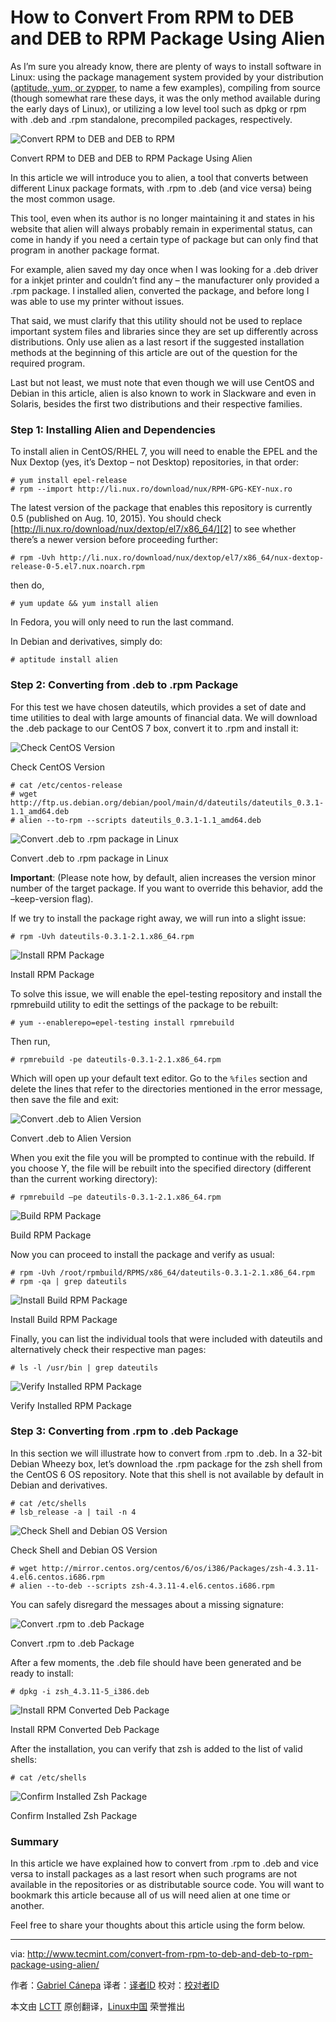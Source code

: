 How to Convert From RPM to DEB and DEB to RPM Package Using Alien
================================================================================
As I’m sure you already know, there are plenty of ways to install software in Linux: using the package management system provided by your distribution ([aptitude, yum, or zypper][1], to name a few examples), compiling from source (though somewhat rare these days, it was the only method available during the early days of Linux), or utilizing a low level tool such as dpkg or rpm with .deb and .rpm standalone, precompiled packages, respectively.

![Convert RPM to DEB and DEB to RPM](http://www.tecmint.com/wp-content/uploads/2015/08/Convert-RPM-to-DEB-and-DEB-to-RPM.png)

Convert RPM to DEB and DEB to RPM Package Using Alien

In this article we will introduce you to alien, a tool that converts between different Linux package formats, with .rpm to .deb (and vice versa) being the most common usage.

This tool, even when its author is no longer maintaining it and states in his website that alien will always probably remain in experimental status, can come in handy if you need a certain type of package but can only find that program in another package format.

For example, alien saved my day once when I was looking for a .deb driver for a inkjet printer and couldn’t find any – the manufacturer only provided a .rpm package. I installed alien, converted the package, and before long I was able to use my printer without issues.

That said, we must clarify that this utility should not be used to replace important system files and libraries since they are set up differently across distributions. Only use alien as a last resort if the suggested installation methods at the beginning of this article are out of the question for the required program.

Last but not least, we must note that even though we will use CentOS and Debian in this article, alien is also known to work in Slackware and even in Solaris, besides the first two distributions and their respective families.

### Step 1: Installing Alien and Dependencies ###

To install alien in CentOS/RHEL 7, you will need to enable the EPEL and the Nux Dextop (yes, it’s Dextop – not Desktop) repositories, in that order:

    # yum install epel-release
    # rpm --import http://li.nux.ro/download/nux/RPM-GPG-KEY-nux.ro

The latest version of the package that enables this repository is currently 0.5 (published on Aug. 10, 2015). You should check [http://li.nux.ro/download/nux/dextop/el7/x86_64/][2] to see whether there’s a newer version before proceeding further:

    # rpm -Uvh http://li.nux.ro/download/nux/dextop/el7/x86_64/nux-dextop-release-0-5.el7.nux.noarch.rpm

then do,

    # yum update && yum install alien

In Fedora, you will only need to run the last command.

In Debian and derivatives, simply do:

    # aptitude install alien

### Step 2: Converting from .deb to .rpm Package ###

For this test we have chosen dateutils, which provides a set of date and time utilities to deal with large amounts of financial data. We will download the .deb package to our CentOS 7 box, convert it to .rpm and install it:

![Check CentOS Version](http://www.tecmint.com/wp-content/uploads/2015/08/Check-Linux-OS-Version.png)

Check CentOS Version

    # cat /etc/centos-release
    # wget http://ftp.us.debian.org/debian/pool/main/d/dateutils/dateutils_0.3.1-1.1_amd64.deb
    # alien --to-rpm --scripts dateutils_0.3.1-1.1_amd64.deb

![Convert .deb to .rpm package in Linux](http://www.tecmint.com/wp-content/uploads/2015/08/Convert-deb-to-rpm-package.png)

Convert .deb to .rpm package in Linux

**Important**: (Please note how, by default, alien increases the version minor number of the target package. If you want to override this behavior, add the –keep-version flag).

If we try to install the package right away, we will run into a slight issue:

    # rpm -Uvh dateutils-0.3.1-2.1.x86_64.rpm 

![Install RPM Package](http://www.tecmint.com/wp-content/uploads/2015/08/Install-RPM-Package.png)

Install RPM Package

To solve this issue, we will enable the epel-testing repository and install the rpmrebuild utility to edit the settings of the package to be rebuilt:

    # yum --enablerepo=epel-testing install rpmrebuild

Then run,

    # rpmrebuild -pe dateutils-0.3.1-2.1.x86_64.rpm

Which will open up your default text editor. Go to the `%files` section and delete the lines that refer to the directories mentioned in the error message, then save the file and exit:

![Convert .deb to Alien Version](http://www.tecmint.com/wp-content/uploads/2015/08/Convert-Deb-Package-to-Alien-Version.png)

Convert .deb to Alien Version

When you exit the file you will be prompted to continue with the rebuild. If you choose Y, the file will be rebuilt into the specified directory (different than the current working directory):

    # rpmrebuild –pe dateutils-0.3.1-2.1.x86_64.rpm

![Build RPM Package](http://www.tecmint.com/wp-content/uploads/2015/08/Build-RPM-Package.png)

Build RPM Package

Now you can proceed to install the package and verify as usual:

    # rpm -Uvh /root/rpmbuild/RPMS/x86_64/dateutils-0.3.1-2.1.x86_64.rpm
    # rpm -qa | grep dateutils

![Install Build RPM Package](http://www.tecmint.com/wp-content/uploads/2015/08/Install-Build-RPM-Package.png)

Install Build RPM Package

Finally, you can list the individual tools that were included with dateutils and alternatively check their respective man pages:

    # ls -l /usr/bin | grep dateutils

![Verify Installed RPM Package](http://www.tecmint.com/wp-content/uploads/2015/08/Verify-Installed-Package.png)

Verify Installed RPM Package

### Step 3: Converting from .rpm to .deb Package ###

In this section we will illustrate how to convert from .rpm to .deb. In a 32-bit Debian Wheezy box, let’s download the .rpm package for the zsh shell from the CentOS 6 OS repository. Note that this shell is not available by default in Debian and derivatives.

    # cat /etc/shells
    # lsb_release -a | tail -n 4

![Check Shell and Debian OS Version](http://www.tecmint.com/wp-content/uploads/2015/08/Check-Shell-Debian-OS-Version.png)

Check Shell and Debian OS Version

    # wget http://mirror.centos.org/centos/6/os/i386/Packages/zsh-4.3.11-4.el6.centos.i686.rpm
    # alien --to-deb --scripts zsh-4.3.11-4.el6.centos.i686.rpm

You can safely disregard the messages about a missing signature:

![Convert .rpm to .deb Package](http://www.tecmint.com/wp-content/uploads/2015/08/Convert-rpm-to-deb-Package.png)

Convert .rpm to .deb Package

After a few moments, the .deb file should have been generated and be ready to install:

    # dpkg -i zsh_4.3.11-5_i386.deb

![Install RPM Converted Deb Package](http://www.tecmint.com/wp-content/uploads/2015/08/Install-Deb-Package.png)

Install RPM Converted Deb Package

After the installation, you can verify that zsh is added to the list of valid shells:

    # cat /etc/shells

![Confirm Installed Zsh Package](http://www.tecmint.com/wp-content/uploads/2015/08/Confirm-Installed-Package.png)

Confirm Installed Zsh Package

### Summary ###

In this article we have explained how to convert from .rpm to .deb and vice versa to install packages as a last resort when such programs are not available in the repositories or as distributable source code. You will want to bookmark this article because all of us will need alien at one time or another.

Feel free to share your thoughts about this article using the form below.

--------------------------------------------------------------------------------

via: http://www.tecmint.com/convert-from-rpm-to-deb-and-deb-to-rpm-package-using-alien/

作者：[Gabriel Cánepa][a]
译者：[译者ID](https://github.com/译者ID)
校对：[校对者ID](https://github.com/校对者ID)

本文由 [LCTT](https://github.com/LCTT/TranslateProject) 原创翻译，[Linux中国](https://linux.cn/) 荣誉推出

[a]:http://www.tecmint.com/author/gacanepa/
[1]:http://www.tecmint.com/linux-package-management/
[2]:http://li.nux.ro/download/nux/dextop/el7/x86_64/